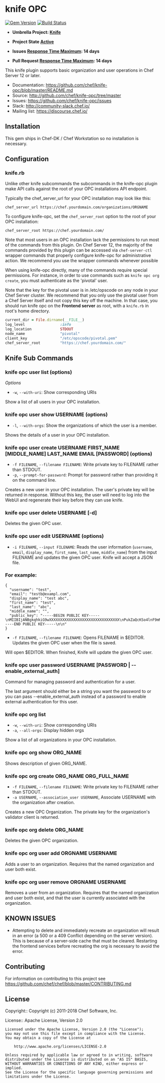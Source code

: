 # knife OPC

[![Gem Version](https://badge.fury.io/rb/knife-opc.svg)](https://rubygems.org/gems/knife-opc) [![Build Status](https://travis-ci.org/chef/knife-opc.svg?branch=master)](https://travis-ci.org/chef/knife-opc)

* **Umbrella Project: [Knife](https://github.com/chef/chef-oss-practices/blob/master/projects/knife.md)**

* **Project State [Active](https://github.com/chef/chef-oss-practices/blob/master/repo-management/repo-states.md#active)**

* **Issues [Response Time Maximum](https://github.com/chef/chef-oss-practices/blob/master/repo-management/repo-states.md#what-is-the-response-time-maximum): 14 days**

* **Pull Request [Response Time Maximum](https://github.com/chef/chef-oss-practices/blob/master/repo-management/repo-states.md#what-is-the-response-time-maximum): 14 days**

This knife plugin supports basic organization and user operations in Chef Server 12 or later.

- Documentation: <https://github.com/chef/knife-opc/blob/master/README.md>
- Source: <http://github.com/chef/knife-opc/tree/master>
- Issues: <https://github.com/chef/knife-opc/issues>
- Slack: <http://community-slack.chef.io/>
- Mailing list: <https://discourse.chef.io/>

## Installation

This gem ships in Chef-DK / Chef Workstation so no installation is necessary.

## Configuration

### knife.rb

Unlike other knife subcommands the subcommands in the knife-opc plugin make API calls against the root of your OPC installations API endpoint.

Typically the chef_server_url for your OPC installation may look like this:

```
chef_server_url https://chef.yourdomain.com/organizations/ORGNAME
```

To configure knife-opc, set the `chef_server_root` option to the root of your OPC installation:

```
chef_server_root https://chef.yourdomain.com/
```

Note that most users in an OPC installation lack the permissions to run most of the commands from this plugin. On Chef Server 12, the majority of the commands provided by this plugin can be accessed via `chef-server-ctl` wrapper commands that properly configure knife-opc for administrative action. We recommend you use the wrapper commands whenever possible

When using knife-opc directly, many of the commands require special permissions. For instance, in order to use commands such as `knife opc org create`, you must authenticate as the 'pivotal' user.

Note that the key for the pivotal user is in /etc/opscode on any node in your Chef Server cluster. We recommend that you only use the pivotal user from a Chef Server itself and not copy this key off the machine. In that case, you should run knife opc on the **Frontend server** as root, with a `knife.rb` in root's home directory.

```ruby
current_dir = File.dirname(__FILE__)
log_level                :info
log_location             STDOUT
node_name                "pivotal"
client_key               "/etc/opscode/pivotal.pem"
chef_server_root         "https://chef.yourdomain.com/"
```

## Knife Sub Commands

### knife opc user list (options)

_Options_

- `-w`, `--with-uri`: Show corresponding URIs

Show a list of all users in your OPC installation.

### knife opc user show USERNAME (options)

- `-l`, `--with-orgs`: Show the organizations of which the user is a member.

Shows the details of a user in your OPC installation.

### knife opc user create USERNAME FIRST_NAME [MIDDLE_NAME] LAST_NAME EMAIL [PASSWORD] (options)

- `-f FILENAME`, `--filename FILENAME`: Write private key to FILENAME rather than STDOUT.
- `-p`, `--prompt-for-password`: Prompt for password rather than providing it on the command line.

Creates a new user in your OPC installation. The user's private key will be returned in response. Without this key, the user will need to log into the WebUI and regenerate their key before they can use knife.

### knife opc user delete USERNAME [-d]

Deletes the given OPC user.

### knife opc user edit USERNAME (options)

- `-i FILENAME`, `--input FILENAME`: Reads the user information (`username`, `email`, `display_name`, `first_name`, `last_name`, `middle_name`) from the input FILENAME and updates the given OPC user. Knife will accept a JSON file.

### For example:

```
{
  "username": "test",
  "email": "testb@exampl.com",
  "display_name": "test abc",
  "first_name": "test",
  "last_name": "abc",
  "middle_name": "",
  "public_key": "-----BEGIN PUBLIC KEY-----\nMIIBIjANBgkqhkiG9wXXXXXXXXXXXXXXXXXXXXXXXXXXXXXXXX\nPukZaQcKSo4lnF9mMXXXXXXXXXXXXX7nKKRCaS5ranjsaQXeTJA\nLdFLYuL46XiUXXXXXXXXXXXXXXXXXGRwCrAnVyz0iSuNH7\nr9OZaWm+iVaHReFLleNT+CNuNXXXXXXXXXXXXXXXXXXwv9TFLCGiJyzzk\nhLnvgj8n39JtXiC6lIRXXXXXXXXX/ccd3yQusczFreQ\nyDcW+4HS9B6eLyNH1ty9IcFVbL4P4L/kKPHtzkXXXXXXXXXXXXXinPA\nYQIDAQAB\n-----END PUBLIC KEY-----\n\n"
}
```

- `-f FILENAME`, `--filename FILENAME`: Opens FILENAME in $EDITOR. Updates the given OPC user when the file is saved.

Will open $EDITOR. When finished, Knife will update the given OPC user.

### knife opc user password USERNAME [PASSWORD | --enable_external_auth]

Command for managing password and authentication for a user.

The last argument should either be a string you want the password to or you can pass --enable_external_auth instead of a password to enable external authentication for this user.

### knife opc org list

- `-w`, `--with-uri`: Show corresponding URIs
- `-a`, `--all-orgs`: Display hidden orgs

Show a list of all organizations in your OPC installation.

### knife opc org show ORG_NAME

Shows description of given ORG_NAME.

### knife opc org create ORG_NAME ORG_FULL_NAME

- `-f FILENAME`, `--filename FILENAME`: Write private key to FILENAME rather than STDOUT.
- `-a USERNAME`, `--association_user USERNAME`, Associate USERNAME with the organization after creation.

Creates a new OPC Organization. The private key for the organization's validator client is returned.

### knife opc org delete ORG_NAME

Deletes the given OPC organization.

### knife opc org user add ORGNAME USERNAME

Adds a user to an organization. Requires that the named organization and user both exist.

### knife opc org user remove ORGNAME USERNAME

Removes a user from an organization. Requires that the named organization and user both exist, and that the user is currently associated with the organization.

## KNOWN ISSUES

- Attempting to delete and immediately recreate an organization will result in an error (a 500 or a 409 Conflict depending on the server version). This is because of a server-side cache that must be cleared. Restarting the frontend services before recreating the org is necessary to avoid the error.

## Contributing

For information on contributing to this project see <https://github.com/chef/chef/blob/master/CONTRIBUTING.md>

## License

Copyright:: Copyright (c) 2011-2018 Chef Software, Inc.

License:: Apache License, Version 2.0

```text
Licensed under the Apache License, Version 2.0 (the "License");
you may not use this file except in compliance with the License.
You may obtain a copy of the License at

    http://www.apache.org/licenses/LICENSE-2.0

Unless required by applicable law or agreed to in writing, software
distributed under the License is distributed on an "AS IS" BASIS,
WITHOUT WARRANTIES OR CONDITIONS OF ANY KIND, either express or implied.
See the License for the specific language governing permissions and
limitations under the License.
```
